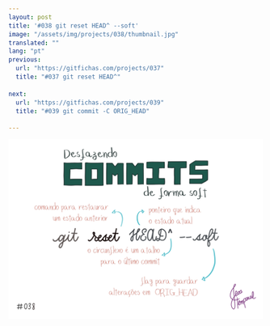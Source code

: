 ```yaml
---
layout: post
title: '#038 git reset HEAD^ --soft'
image: "/assets/img/projects/038/thumbnail.jpg"
translated: ""
lang: "pt"
previous:
  url: "https://gitfichas.com/projects/037"
  title: "#037 git reset HEAD^"

next:
  url: "https://gitfichas.com/projects/039"
  title: "#039 git commit -C ORIG_HEAD"

---
```


<img alt="Se você precisa desfazer um commit mas manter as alterações correspondentes use comando git reset HEAD^ --soft" src="/assets/img/projects/038/full.jpg">


<!--
<a href="https://jtemporal.com/desfazendo-o-ultimo-commit-e-reaproveitando-a-mensagem/">
  <strong>Desfazendo o último commit e mantendo as alterações para um próximo commit</strong>
</a>
-->
